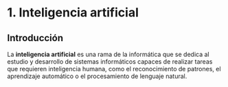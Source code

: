 # 1. Inteligencia artificial

## Introducción

La **inteligencia artificial** es una rama de la informática que se dedica al estudio y desarrollo de sistemas informáticos capaces de realizar tareas que requieren inteligencia humana, como el reconocimiento de patrones, el aprendizaje automático o el procesamiento de lenguaje natural.
